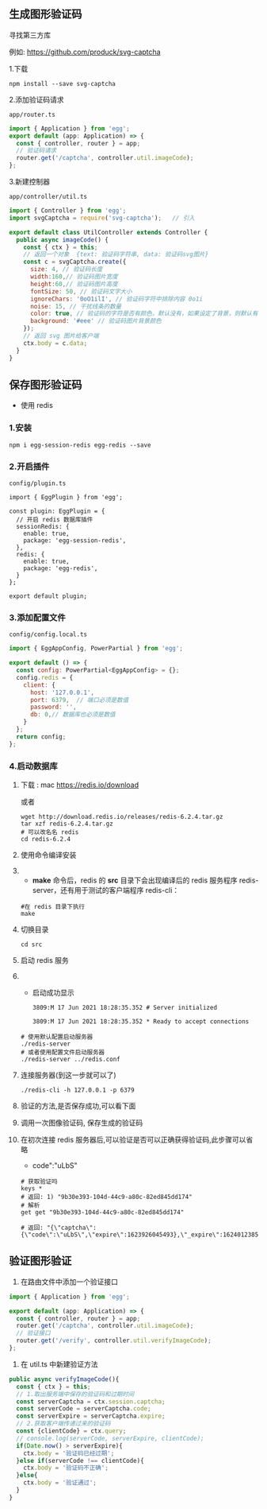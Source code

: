 ## 生成图形验证码

寻找第三方库 

例如:  https://github.com/produck/svg-captcha

1.下载

```shell
npm install --save svg-captcha
```

2.添加验证码请求

`app/router.ts`

```js
import { Application } from 'egg';
export default (app: Application) => {
  const { controller, router } = app;
  // 验证码请求
  router.get('/captcha', controller.util.imageCode);
};

```

3.新建控制器

`app/controller/util.ts`

```js
import { Controller } from 'egg';
import svgCaptcha = require('svg-captcha');   // 引入

export default class UtilController extends Controller {
  public async imageCode() {
    const { ctx } = this;
    // 返回一个对象  {text: 验证码字符串, data: 验证码svg图片}
    const c = svgCaptcha.create({
      size: 4, // 验证码长度
      width:160,// 验证码图片宽度
      height:60,// 验证码图片高度
      fontSize: 50, // 验证码文字大小
      ignoreChars: '0oO1ilI', // 验证码字符中排除内容 0o1i
      noise: 15, // 干扰线条的数量
      color: true, // 验证码的字符是否有颜色，默认没有，如果设定了背景，则默认有
      background: '#eee' // 验证码图片背景颜色
    });
    // 返回 svg 图片给客户端
    ctx.body = c.data;
  }
}
```



## 保存图形验证码

-  使用 redis

### 1.安装

```shell
npm i egg-session-redis egg-redis --save
```

### 2.开启插件

`config/plugin.ts`

```tsx
import { EggPlugin } from 'egg';

const plugin: EggPlugin = {
  // 开启 redis 数据库插件
  sessionRedis: {
    enable: true,
    package: 'egg-session-redis',
  },
  redis: {
    enable: true,
    package: 'egg-redis',
  }
};

export default plugin;
```

### 3.添加配置文件

`config/config.local.ts`

```js
import { EggAppConfig, PowerPartial } from 'egg';

export default () => {
  const config: PowerPartial<EggAppConfig> = {};
  config.redis = {
    client: {
      host: '127.0.0.1',
      port: 6379,  // 端口必须是数值
      password: '',
      db: 0,// 数据库也必须是数值
    }
  };
  return config;
};
```

### 4.启动数据库

1. 下载 : mac https://redis.io/download

   或者

   ```shell
   wget http://download.redis.io/releases/redis-6.2.4.tar.gz
   tar xzf redis-6.2.4.tar.gz
   # 可以改名名 redis
   cd redis-6.2.4
   ```

2. 使用命令编译安装

3. -  **make** 命令后，redis 的 **src** 目录下会出现编译后的 redis 服务程序 redis-server，还有用于测试的客户端程序 redis-cli：

   ```shell
   #在 redis 目录下执行
   make
   ```

4. 切换目录

   ```shell
   cd src
   ```

   

5. 启动 redis 服务

6. - 启动成功显示

     `3809:M 17 Jun 2021 18:28:35.352 # Server initialized`

     `3809:M 17 Jun 2021 18:28:35.352 * Ready to accept connections`

   ```shell
   # 使用默认配置启动服务器
   ./redis-server
   # 或者使用配置文件启动服务器
   ./redis-server ../redis.conf
   ```

7. 连接服务器(到这一步就可以了)

   ```shell
   ./redis-cli -h 127.0.0.1 -p 6379
   ```

8. 验证的方法,是否保存成功,可以看下面

1. 调用一次图像验证码, 保存生成的验证码

2. 在初次连接 redis 服务器后,可以验证是否可以正确获得验证码,此步骤可以省略

   - code\":\"uLbS" 

   ```shell
   # 获取验证吗
   keys *
   # 返回: 1) "9b30e393-104d-44c9-a80c-82ed845dd174"
   # 解析
   get get "9b30e393-104d-44c9-a80c-82ed845dd174"
   
   # 返回: "{\"captcha\":{\"code\":\"uLbS\",\"expire\":1623926045493},\"_expire\":1624012385494,\"_maxAge\":86400000}"
   
   ```

   

## 验证图形验证

1. 在路由文件中添加一个验证接口

````js
import { Application } from 'egg';

export default (app: Application) => {
  const { controller, router } = app;
  router.get('/captcha', controller.util.imageCode);
  // 验证接口
  router.get('/verify', controller.util.verifyImageCode);
};

````



1. 在 util.ts 中新建验证方法

```js
public async verifyImageCode(){
  const { ctx } = this;
  // 1.取出服务端中保存的验证码和过期时间
  const serverCaptcha = ctx.session.captcha;
  const serverCode = serverCaptcha.code;
  const serverExpire = serverCaptcha.expire;
  // 2.获取客户端传递过来的验证码
  const {clientCode} = ctx.query;
  // console.log(serverCode, serverExpire, clientCode);
  if(Date.now() > serverExpire){
    ctx.body = '验证码已经过期';
  }else if(serverCode !== clientCode){
    ctx.body = '验证码不正确';
  }else{
    ctx.body = '验证通过';
  }
}
```





## 



